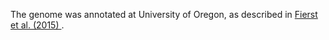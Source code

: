 [//]: # (Created by ./bin/manage_files.pl from ./species/Caenorhabditis_latens/PRJNA248912/Caenorhabditis_latens_PRJNA248912.annotation.html on Thu Jun 11 13:43:38 2020)
The genome was annotated at University of Oregon, as described in [Fierst et al. (2015) ](http://journals.plos.org/plosgenetics/article?id=10.1371/journal.pgen.1005323).
